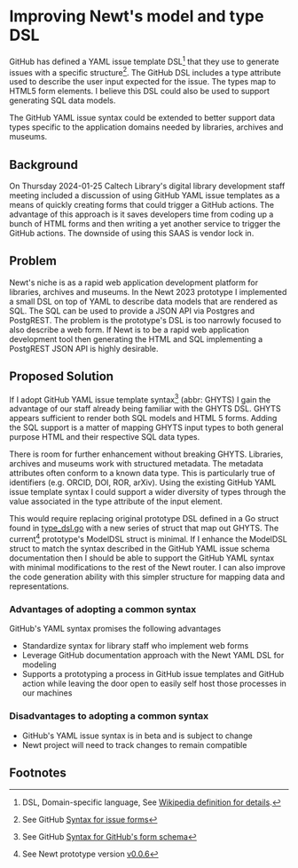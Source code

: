 
# Improving Newt's model and type DSL

GitHub has defined a YAML issue template DSL[^51] that they use to generate issues with a specific structure[^52]. The GitHub DSL includes a type attribute used to describe the user input expected for the issue. The types map to HTML5 form elements. I believe this DSL could also be used to support generating SQL data models.

The GitHub YAML issue syntax could be extended to better support data types specific to the application domains needed by libraries, archives and museums.

## Background

On Thursday 2024-01-25 Caltech Library's digital library development staff meeting included a discussion of using GitHub YAML issue templates as a means of quickly creating forms that could trigger a GitHub actions. The advantage of this approach is it saves developers time from coding up a bunch of HTML forms and then writing a yet another service to trigger the GitHub actions.  The downside of using this SAAS is vendor lock in.

## Problem

Newt's niche is as a rapid web application development platform for libraries, archives and museums. In the Newt 2023 prototype I implemented a small DSL on top of YAML to describe data models that are rendered as SQL. The SQL can be used to provide a JSON API via Postgres and PostgREST. The problem is the prototype's DSL is too narrowly focused to also describe a web form. If Newt is to be a rapid web application development tool then generating the HTML and SQL implementing a PostgREST JSON API is highly desirable.

## Proposed Solution

If I adopt GitHub YAML issue template syntax[^53] (abbr: GHYTS) I gain the advantage of our staff already being familiar with the GHYTS DSL. GHYTS appears sufficient to render both SQL models and HTML 5 forms. Adding the SQL support is a matter of mapping GHYTS input types to both general purpose HTML and their respective SQL data types.

There is room for further enhancement without breaking GHYTS.  Libraries, archives and museums work with structured metadata. The metadata attributes often conform to a known data type. This is particularly true of identifiers (e.g. ORCID, DOI, ROR, arXiv). Using the existing GitHub YAML issue template syntax I could support a wider diversity of types through the value associated in the type attribute of the input element. 

This would require replacing original prototype DSL defined in a Go struct found in [type_dsl.go](type_dsl.go) with a new series of struct that map out GHYTS. The current[^54] prototype's ModelDSL struct is minimal. If I enhance the ModelDSL struct to match the syntax described in the GitHub YAML issue schema documentation then I should be able to support the GitHub YAML syntax with minimal modifications to the rest of the Newt router.  I can also improve the code generation ability with this simpler structure for mapping data and representations.

### Advantages of adopting a common syntax

GitHub's YAML syntax promises the following advantages

- Standardize syntax for library staff who implement web forms
- Leverage GitHub documentation approach with the Newt YAML DSL for modeling
- Supports a prototyping a process in GitHub issue templates and GitHub action while leaving the door open to easily self host those processes in our machines

### Disadvantages to adopting a common syntax

- GitHub's YAML issue syntax is in beta and is subject to change
- Newt project will need to track changes to remain compatible

## Footnotes

[^51]: DSL, Domain-specific language, See [Wikipedia definition for details](https://en.wikipedia.org/wiki/Domain-specific_language).

[^52]: See GitHub [Syntax for issue forms](https://docs.github.com/en/communities/using-templates-to-encourage-useful-issues-and-pull-requests/syntax-for-issue-forms)

[^53]: See GitHub [Syntax for GitHub's form schema](https://docs.github.com/en/communities/using-templates-to-encourage-useful-issues-and-pull-requests/syntax-for-githubs-form-schema#about-githubs-form-schema)

[^54]: See Newt prototype version [v0.0.6](https://github.com/caltechlibrary/newt/releases/tag/v0.0.6)

